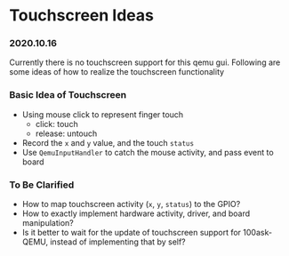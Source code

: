 # Touchscreen Ideas

### 2020.10.16

Currently there is no touchscreen support for this qemu gui. 
Following are some ideas of how to realize the touchscreen functionality


### Basic Idea of Touchscreen

* Using mouse click to represent finger touch
    * click: touch
    * release: untouch
* Record the `x` and `y` value, and the touch `status`
* Use `QemuInputHandler` to catch the mouse activity, and pass event to board

### To Be Clarified

* How to map touchscreen activity (`x`, `y`, `status`) to the GPIO?
* How to exactly implement hardware activity, driver, and board manipulation?
* Is it better to wait for the update of touchscreen support for 100ask-QEMU, instead of implementing that by self?






